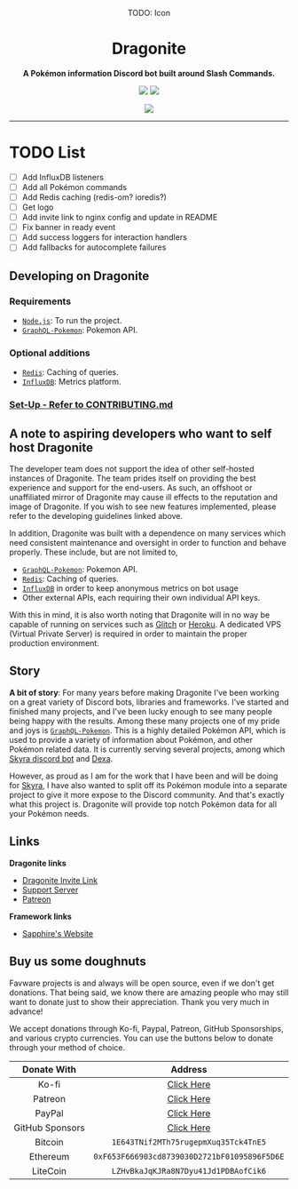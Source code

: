 <div align="center">

TODO: Icon

<!-- <img height="200" src="https://cdn.favware.tech/img/archangel.png" alt="ArchAngel"/> -->

# Dragonite

**A Pokémon information Discord bot built around Slash Commands.**

<a href="https://github.com/favware/dragonite/blob/main/LICENSE" alt="License"><img src="https://img.shields.io/github/license/favware/dragonite"/></a>
<a href="https://twitter.com/Favna_/follow" alt="Twitter Follow"><img src="https://img.shields.io/twitter/follow/favna_?label=Follow%20@Favna_&logo=twitter&colorB=1DA1F2&style=flat-square"/></a>

<a href="https://join.favware.tech" alt="Support Server"><img src="https://discord.com/api/guilds/512303595966824458/embed.png?style=banner2"/></a>

</div>

---

# TODO List

- [ ] Add InfluxDB listeners
- [ ] Add all Pokémon commands
- [ ] Add Redis caching (redis-om? ioredis?)
- [ ] Get logo
- [ ] Add invite link to nginx config and update in README
- [ ] Fix banner in ready event
- [ ] Add success loggers for interaction handlers
- [ ] Add fallbacks for autocomplete failures

## Developing on Dragonite

### Requirements

- [`Node.js`]: To run the project.
- [`GraphQL-Pokemon`]: Pokemon API.

### Optional additions

- [`Redis`]: Caching of queries.
- [`InfluxDB`]: Metrics platform.

### [Set-Up - Refer to CONTRIBUTING.md]

## A note to aspiring developers who want to self host Dragonite

The developer team does not support the idea of other self-hosted instances of Dragonite. The team prides itself
on providing the best experience and support for the end-users. As such, an offshoot or unaffiliated mirror of
Dragonite may cause ill effects to the reputation and image of Dragonite. If you wish to see new features
implemented, please refer to the developing guidelines linked above.

In addition, Dragonite was built with a dependence on many services which need consistent maintenance and
oversight in order to function and behave properly. These include, but are not limited to,

- [`GraphQL-Pokemon`]: Pokemon API.
- [`Redis`]: Caching of queries.
- [`InfluxDB`] in order to keep anonymous metrics on bot usage
- Other external APIs, each requiring their own individual API keys.

With this in mind, it is also worth noting that Dragonite will in no way be capable of running on services such
as [Glitch] or [Heroku]. A dedicated VPS (Virtual Private Server) is required in order to maintain the proper production
environment.

## Story

**A bit of story**: For many years before making Dragonite I've been working on a great variety of Discord bots,
libraries and frameworks. I've started and finished many projects, and I've been lucky enough to see many people being
happy with the results. Among these many projects one of my pride and joys is [`GraphQL-Pokemon`]. This is a highly
detailed Pokémon API, which is used to provide a variety of information about Pokémon, and other Pokémon related data.
It is currently serving several projects, among which [Skyra discord bot][skyra] and [Dexa].

However, as proud as I am for the work that I have been and will be doing for [Skyra][skyra], I have also wanted to
split off its Pokémon module into a separate project to give it more expose to the Discord community. And that's exactly
what this project is. Dragonite will provide top notch Pokémon data for all your Pokémon needs.

## Links

**Dragonite links**

- [Dragonite Invite Link][]
- [Support Server][]
- [Patreon]

**Framework links**

- [Sapphire's Website][]

## Buy us some doughnuts

Favware projects is and always will be open source, even if we don't get donations. That being said, we know there are
amazing people who may still want to donate just to show their appreciation. Thank you very much in advance!

We accept donations through Ko-fi, Paypal, Patreon, GitHub Sponsorships, and various crypto currencies. You can use the
buttons below to donate through your method of choice.

|   Donate With   |                      Address                      |
| :-------------: | :-----------------------------------------------: |
|      Ko-fi      |  [Click Here](https://donate.favware.tech/kofi)   |
|     Patreon     | [Click Here](https://donate.favware.tech/patreon) |
|     PayPal      | [Click Here](https://donate.favware.tech/paypal)  |
| GitHub Sponsors |  [Click Here](https://github.com/sponsors/Favna)  |
|     Bitcoin     |       `1E643TNif2MTh75rugepmXuq35Tck4TnE5`        |
|    Ethereum     |   `0xF653F666903cd8739030D2721bF01095896F5D6E`    |
|    LiteCoin     |       `LZHvBkaJqKJRa8N7Dyu41Jd1PDBAofCik6`        |

[`graphql-pokemon`]: https://github.com/favware/graphql-pokemon
[`influxdb`]: https://v2.docs.influxdata.com/v2.0/get-started/
[`node.js`]: https://nodejs.org/en/download/current/
[`redis`]: https://redis.io
[dexa]: https://github.com/favware/dexa
[glitch]: https://glitch.com/
[heroku]: https://www.heroku.com/
[patreon]: https://donate.favware.tech/patreon
[sapphire framework]: https://github.com/sapphiredev/framework
[sapphire's website]: https://sapphirejs.dev
[sapphiredev]: https://github.com/sapphiredev
[set-up - refer to contributing.md]: /.github/CONTRIBUTING.md
[skyra]: https://skyra.pw
[dragonite invite link]: https://dragonite.favware.tech
[support server]: https://join.favware.tech
